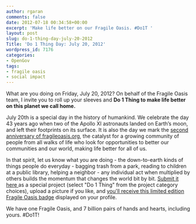 ```yaml
---
author: rgaran
comments: false
date: 2012-07-18 00:34:58+00:00
excerpt: 'Make life better on our Fragile Oasis. #Do1T '
layout: post
slug: do-1-thing-day-july-20-2012
Title: 'Do 1 Thing Day: July 20, 2012'
wordpress_id: 7176
categories:
- OpenGov
tags:
- fragile oasis
- social impact
---
```


What are you doing on Friday, July 20, 2012? On behalf of the Fragile Oasis team, I invite you to roll up your sleeves and **Do 1 Thing to make life better on this planet we call home.**

July 20th is a special day in the history of humankind. We celebrate the day 43 years ago when two of the Apollo XI astronauts landed on Earth’s moon, and left their footprints on its surface. It is also the day we mark the [second anniversary of fragileoasis.org](http://www.fragileoasis.org/blog/2011/7/thats-one-small-step-for-man/), the catalyst for a growing community of people from all walks of life who look for opportunities to better our communities and our world, making life better for all of us.

In that spirit, let us know what you are doing - the down-to-earth kinds of things people do everyday - bagging trash from a park, reading to children at a public library, helping a neighbor - any individual act when multiplied by others builds the momentum that changes the world bit by bit. [Submit it here ](http://www.fragileoasis.org/projects/nominate)as a special project (select "Do 1 Thing" from the project category choices), upload a picture if you like, and [you'll receive this limited edition Fragile Oasis badge](http://www.fragileoasis.org/badges/community-do/) displayed on your profile.

We have one Fragile Oasis, and 7 billion pairs of hands and hearts, including yours. #Do1T!
